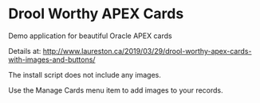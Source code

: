 # Drool Worthy APEX Cards
Demo application for beautiful Oracle APEX cards

Details at: http://www.laureston.ca/2019/03/29/drool-worthy-apex-cards-with-images-and-buttons/

The install script does not include any images.

Use the Manage Cards menu item to add images to your records.

